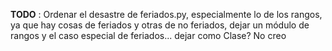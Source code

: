 **TODO** : Ordenar el desastre de feriados.py, especialmente lo de los rangos, ya que hay cosas de feriados y otras de no feriados, dejar un módulo de rangos y el caso especial de feriados... dejar como Clase? No creo